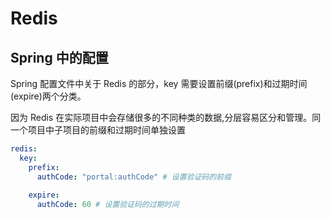 # Redis

## Spring 中的配置
Spring 配置文件中关于 Redis 的部分，key 需要设置前缀(prefix)和过期时间(expire)两个分类。

因为 Redis 在实际项目中会存储很多的不同种类的数据,分层容易区分和管理。同一个项目中子项目的前缀和过期时间单独设置



```yaml
redis:
  key:
    prefix:
      authCode: "portal:authCode" # 设置验证码的前缀
      
    expire:
      authCode: 60 # 设置验证码的过期时间
```